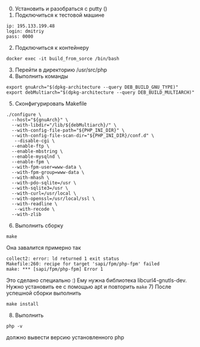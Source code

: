 0) Установить и разобраться с putty ()
1) Подключиться к тестовой машине
```
ip: 195.133.199.48
login: dmitriy
pass: 0000
```
2) Подключиться к контейнеру
```
docker exec -it build_from_sorce /bin/bash
```
3) Перейти в директорию /usr/src/php
4) Выполнить команды
```
export gnuArch="$(dpkg-architecture --query DEB_BUILD_GNU_TYPE)"
export debMultiarch="$(dpkg-architecture --query DEB_BUILD_MULTIARCH)"
```
5) Сконфигурировать Makefile
```
./configure \
  --host="${gnuArch}" \
  --with-libdir="/lib/${debMultiarch}/" \
  --with-config-file-path="${PHP_INI_DIR}" \
  --with-config-file-scan-dir="${PHP_INI_DIR}/conf.d" \
   --disable-cgi \
  --enable-ftp \
  --enable-mbstring \
  --enable-mysqlnd \
  --enable-fpm \
  --with-fpm-user=www-data \
  --with-fpm-group=www-data \
  --with-mhash \
  --with-pdo-sqlite=/usr \
  --with-sqlite3=/usr \
  --with-curl=/usr/local \
  --with-openssl=/usr/local/ssl \
  --with-readline \
   --with-recode \
  --with-zlib
```
6) Выполнить сборку
```
make
```
Она завалится примерно так
```
collect2: error: ld returned 1 exit status
Makefile:260: recipe for target 'sapi/fpm/php-fpm' failed
make: *** [sapi/fpm/php-fpm] Error 1
```

Это сделано специально :) Ему нужна библиотека libcurl4-gnutls-dev. Нужно установить ее с помощью apt и повторить ```make```
7) После успешной сборки выполнить 
```
make install
```
8) Выполнить
```
php -v
```
должно вывести версию установленного php
